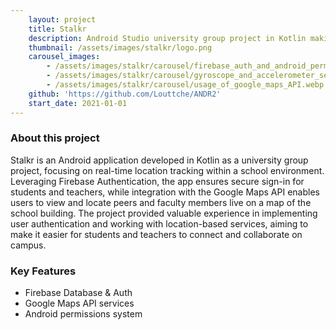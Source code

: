 ```yaml
---
    layout: project
    title: Stalkr
    description: Android Studio university group project in Kotlin making use of Firebase auth and Google Maps API services.
    thumbnail: /assets/images/stalkr/logo.png
    carousel_images:
        - /assets/images/stalkr/carousel/firebase_auth_and_android_permissions.png
        - /assets/images/stalkr/carousel/gyroscope_and_accelerometer_sensors.webp
        - /assets/images/stalkr/carousel/usage_of_google_maps_API.webp
    github: 'https://github.com/Louttche/ANDR2'
    start_date: 2021-01-01
---
```


### About this project

Stalkr is an Android application developed in Kotlin as a university group project, focusing on real-time location tracking within a school environment. Leveraging Firebase Authentication, the app ensures secure sign-in for students and teachers, while integration with the Google Maps API enables users to view and locate peers and faculty members live on a map of the school building. The project provided valuable experience in implementing user authentication and working with location-based services, aiming to make it easier for students and teachers to connect and collaborate on campus.

### Key Features

- Firebase Database & Auth
- Google Maps API services
- Android permissions system
